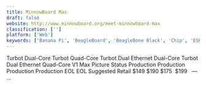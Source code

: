```yaml
---
title: MinnowBoard Max
draft: false 
website: http://www.minnowboard.org/meet-minnowboard-max
classification: ['']
platform: ['Web']
keywords: ['Banana Pi', 'BeagleBoard', 'BeagleBone Black', 'Chip', 'ESPRESSObin', 'HummingBoard', 'Intel NUC', 'Lattepanda', 'Mac Mini', 'Novasom Industries M7', 'Radxa Rock', 'Raspberry Pi', 'Raspberry Pi 3 Model B', 'Samsung ARTIK']
---
```

Turbot Dual-Core Turbot Quad-Core Turbot Dual Ethernet Dual-Core Turbot Dual Ethernet Quad-Core V1 Max Picture Status Production Production Production Production EOL EOL Suggested Retail $149 $190 $175  $199   — …